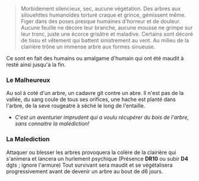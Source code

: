 > Morbidement silencieux, sec, aucune végétation. 
> Des arbres aux silouehttes humanoïdes torturé craque et grince, gémissent même. Figer dans des poses presque humaines d'horreur et de douleur.
> Aucune feuille ne décore leur branche, aucune mousse ne grimpe sur leur tronc, juste une écorce grisâtre et maladive.
> Certains sont décoré de tissu et vêtement qui battent sinistrement au vent.
> Au milieu de la clairière trône un immense arbre aux formes sinueuse.


Ce sont en fait des humains ou amalgame d'humain qui ont été maudit à resté ainsi jusqu'a la fin.

### Le Malheureux

Au sol à coté d'un arbre, un cadavre git contre un abre. Il n'est pas de la vallée, du sang coule de tous ses orifices, une hache est planté dans l'arbre, de la seve rougeatre à séché le long de l'entaille.
- *C'est un aventurier imprudent qui a voulu récupérer du bois de l'arbre, sans connaitre la malédiction!* 

### La Malediction

Attaquer ou blesser les arbres provoquera la colère de la clairière qui s'animera et lancera un hurlement psychique (Présence **DR10** ou subir **D4** dgts ; ignore l'armure) Tout survivant sera maudit et se végétalisera progressivement avant de devenir un arbre au bout de d6 jours.